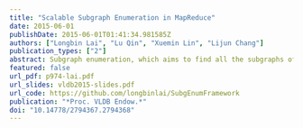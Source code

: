 ```yaml
---
title: "Scalable Subgraph Enumeration in MapReduce"
date: 2015-06-01
publishDate: 2015-06-01T01:41:34.981585Z
authors: ["Longbin Lai", "Lu Qin", "Xuemin Lin", "Lijun Chang"]
publication_types: ["2"]
abstract: Subgraph enumeration, which aims to find all the subgraphs of a large data graph that are isomorphic to a given pattern graph, is a fundamental graph problem with a wide range of applications. However, existing sequential algorithms for subgraph enumeration fall short in handling large graphs due to the involvement of computationally intensive subgraph isomorphism operations. Thus, some recent researches focus on solving the problem using MapReduce. Nevertheless, exiting MapReduce approaches are not scalable to handle very large graphs since they either produce a huge number of partial results or consume a large amount of memory. Motivated by this, in this paper, we propose a new algorithm $$\mathsf {Twin}$$Twin$$\mathsf {Twig}$$Twig$$\mathsf {Join}$$Join based on a left-deep-join framework in MapReduce, in which the basic join unit is a $$\mathsf {Twin}$$Twin$$\mathsf {Twig}$$Twig (an edge or two incident edges of a node). We show that in the Erdös---Rényi random graph model, $$\mathsf {Twin}$$Twin$$\mathsf {Twig}$$Twig$$\mathsf {Join}$$Join is instance optimal in the left-deep-join framework under reasonable assumptions, and we devise an algorithm to compute the optimal join plan. We further discuss how our approach can be adapted to handle the power-law random graph model. Three optimization strategies are explored to improve our algorithm. Ultimately, by aggregating equivalent nodes into a compressed node, we construct the compressed graph, upon which the subgraph enumeration is further improved. We conduct extensive performance studies in several real graphs, one of which contains billions of edges. Our approach significantly outperforms existing solutions in all tests.
featured: false
url_pdf: p974-lai.pdf
url_slides: vldb2015-slides.pdf
url_code: https://github.com/longbinlai/SubgEnumFramework
publication: "*Proc. VLDB Endow.*"
doi: "10.14778/2794367.2794368"
---
```


